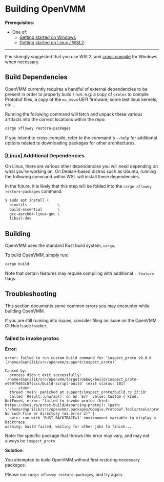 # Building OpenVMM

**Prerequisites:**

- One of:
  - [Getting started on Windows](./windows.md)
  - [Getting started on Linux / WSL2](./linux.md).

* * *

It is strongly suggested that you use WSL2, and [cross compile](./suggested_dev_env.md#wsl2-cross-compiling-from-wsl2-to-windows)
for Windows when necessary.

## Build Dependencies

OpenVMM currently requires a handful of external dependencies to be present in
order to properly build / run. e.g: a copy of `protoc` to compile Protobuf
files, a copy of the `mu_msvm` UEFI firmware, some test linux kernels, etc...

Running the following command will fetch and unpack these various artifacts into
the correct locations within the repo:

```sh
cargo xflowey restore-packages
```

If you intend to cross-compile, refer to the command's `--help` for additional
options related to downloading packages for other architectures.

### \[Linux] Additional Dependencies

On Linux, there are various other dependencies you will need depending on what
you're working on. On Debian-based distros such as Ubuntu, running the following
command within WSL will install these dependencies.

In the future, it is likely that this step will be folded into the
`cargo xflowey restore-packages` command.

```bash
$ sudo apt install \
  binutils              \
  build-essential       \
  gcc-aarch64-linux-gnu \
  libssl-dev
```

## Building

OpenVMM uses the standard Rust build system, `cargo`.

To build OpenVMM, simply run:

```sh
cargo build
```

Note that certain features may require compiling with additional `--feature`
flags.

## Troubleshooting

This section documents some common errors you may encounter while building
OpenVMM.

If you are still running into issues, consider filing an issue on the OpenVMM
GitHub Issue tracker.

### failed to invoke protoc

**Error:**

```
error: failed to run custom build command for `inspect_proto v0.0.0 (/home/daprilik/src/openvmm/support/inspect_proto)`

Caused by:
  process didn't exit successfully: `/home/daprilik/src/openvmm/target/debug/build/inspect_proto-e959f9d63c672ccc/build-script-build` (exit status: 101)
  --- stderr
  thread 'main' panicked at support/inspect_proto/build.rs:23:10:
  called `Result::unwrap()` on an `Err` value: Custom { kind: NotFound, error: "failed to invoke protoc (hint: https://docs.rs/prost-build/#sourcing-protoc): (path: \"/home/daprilik/src/openvmm/.packages/Google.Protobuf.Tools/tools/protoc\"): No such file or directory (os error 2)" }
  note: run with `RUST_BACKTRACE=1` environment variable to display a backtrace
warning: build failed, waiting for other jobs to finish...
```

Note: the specific package that throws this error may vary, and may not always be `inspect_proto`

**Solution:**

You attempted to build OpenVMM without first restoring necessary packages.

Please run `cargo xflowey restore-packages`, and try again.

